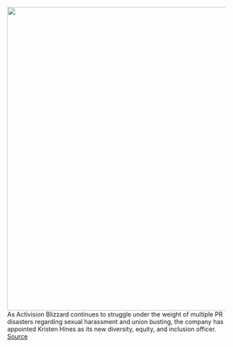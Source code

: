 <img src='https://cdn.vox-cdn.com/thumbor/MIGFr93bXUh0DG6NFlVjNTyw6wM=/0x0:2040x1360/1200x800/filters:focal(857x517:1183x843)/cdn.vox-cdn.com/uploads/chorus_image/image/70737469/acastro_210729_1777_blizzard_0002.0.jpg' width='700px' /><br/>
As Activision Blizzard continues to struggle under the weight of multiple PR disasters regarding sexual harassment and union busting, the company has appointed Kristen Hines as its new diversity, equity, and inclusion officer.
<a href='https://www.theverge.com/2022/4/11/23020687/activision-blizzard-diversity-equity-inclusion-officer'> Source <a/>